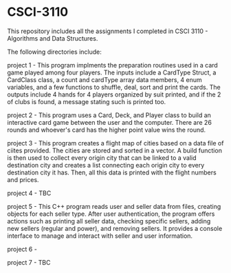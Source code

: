 # CSCI-3110
This repository includes all the assignments I completed in CSCI 3110 - Algorithms and Data Structures.

The following directories include:

project 1 - This program implments the preparation routines used in a card game played
among four players. The inputs include a CardType Struct, a CardClass class, a count and
cardType array data members, 4 enum variables, and a few functions to shuffle,
deal, sort and print the cards. The outputs include 4 hands for 4 players organized by suit printed, and if the 2 of clubs is found, a message stating such is printed too.

project 2 - This program uses a Card, Deck, and Player class to build an interactive card game between the user and the computer. There are 26 rounds and whoever's card has the higher point value wins the round.

project 3 - This program creates a flight map of cities based on a data file of ciites provided. The cities are stored and sorted in a vector. A build function is then used to collect every origin city that can be linked to a valid destination city and creates a list connecting each origin city to every destination city it has. Then, all this data is printed with the flight numbers and prices.

project 4 - TBC

project 5 - This C++ program reads user and seller data from files, creating objects for each seller type. After user authentication, the program offers actions such as printing all seller data, checking specific sellers, adding new sellers (regular and power), and removing sellers. It provides a console interface to manage and interact with seller and user information.

project 6 - 

project 7 - TBC
